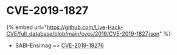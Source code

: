 # CVE-2019-1827
{% embed url="https://github.com/Live-Hack-CVE/full_database/blob/main/cves/2019/CVE-2019-1827.json" %}

* SABI-Ensimag ~> [CVE-2019-18276](https://www.alice-snow.ru/2019/database/cve-2019-1827/cve-2019-18276-sabi-ensimag)